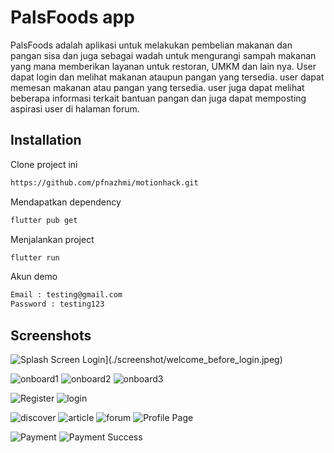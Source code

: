 
# PalsFoods app

PalsFoods adalah aplikasi untuk melakukan pembelian makanan dan pangan sisa dan juga sebagai wadah untuk mengurangi sampah makanan yang mana memberikan layanan untuk restoran, UMKM dan lain nya. User dapat login dan melihat makanan ataupun pangan yang tersedia. user dapat memesan makanan atau pangan yang tersedia. user juga dapat melihat beberapa informasi terkait bantuan pangan dan juga dapat memposting aspirasi user di halaman forum.

## Installation

Clone project ini

```bash
https://github.com/pfnazhmi/motionhack.git
```

Mendapatkan dependency

```bash
flutter pub get
```

Menjalankan project

```bash
flutter run
```

Akun demo

```bash
Email : testing@gmail.com
Password : testing123
```

## Screenshots


![Splash Screen](https://github.com/pfnazhmi/motionhack/assets/49580372/cf97619a-2da7-4ea1-869a-7be235669774)
 Login](./screenshot/welcome_before_login.jpeg)

![onboard1](https://github.com/pfnazhmi/motionhack/assets/49580372/7046700a-850c-4982-91e5-f3379b8a11f5)
![onboard2](https://github.com/pfnazhmi/motionhack/assets/49580372/0df06319-7863-4cc0-b499-e37664e1288d)
![onboard3](https://github.com/pfnazhmi/motionhack/assets/49580372/5a85d058-c229-4c3d-9b4a-c435aea84c00)


![Register](https://github.com/pfnazhmi/motionhack/assets/49580372/884026f6-b616-41a1-b0ef-ff5934a35d88)
![login](https://github.com/pfnazhmi/motionhack/assets/49580372/b6464a7e-fbcb-40ac-9e27-be327a1af9f8)


![discover](https://github.com/pfnazhmi/motionhack/assets/49580372/99b00e02-2400-4bbf-b54e-f188f0b9fadf)
![article](https://github.com/pfnazhmi/motionhack/assets/49580372/73d4fc55-fc0f-4478-a899-c45a2bdc933e)
![forum](https://github.com/pfnazhmi/motionhack/assets/49580372/24136ccf-7397-4299-86d1-928b8d74008b)
![Profile Page](https://github.com/pfnazhmi/motionhack/assets/49580372/faa09ceb-8d1d-47cc-b467-8e1f8aca2e4b)




![Payment](https://github.com/pfnazhmi/motionhack/assets/49580372/9c763d4d-4969-4859-9c7c-f91205de009b)
![Payment Success](https://github.com/pfnazhmi/motionhack/assets/49580372/2eb4d023-8e36-4e34-8018-4cfd11e29073)











